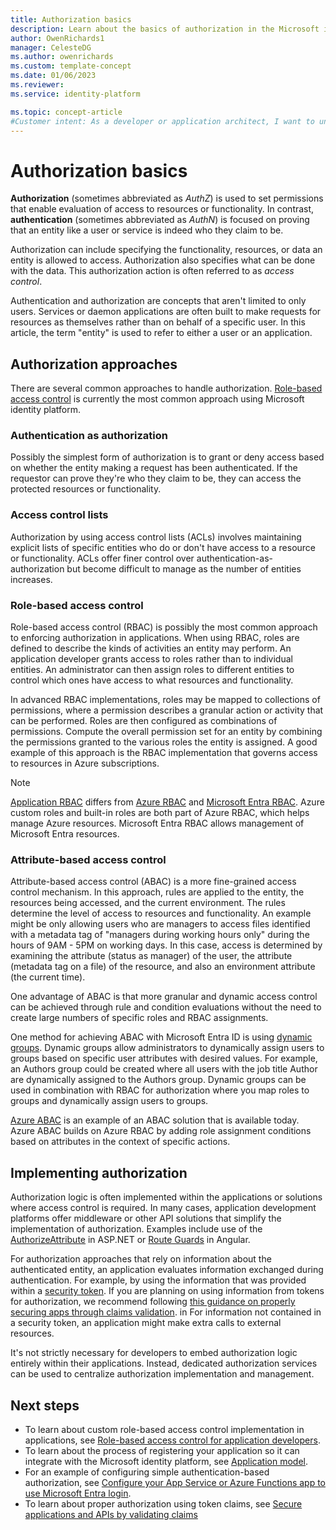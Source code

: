 ```yaml
---
title: Authorization basics
description: Learn about the basics of authorization in the Microsoft identity platform.
author: OwenRichards1
manager: CelesteDG
ms.author: owenrichards
ms.custom: template-concept
ms.date: 01/06/2023
ms.reviewer:
ms.service: identity-platform

ms.topic: concept-article
#Customer intent: As a developer or application architect, I want to understand the different approaches to authorization, so that I can choose the most appropriate method for implementing access control in my application.
---
```


# Authorization basics

**Authorization** (sometimes abbreviated as *AuthZ*) is used to set permissions that enable evaluation of access to resources or functionality. In contrast, **authentication** (sometimes abbreviated as *AuthN*) is focused on proving that an entity like a user or service is indeed who they claim to be.

Authorization can include specifying the functionality, resources, or data an entity is allowed to access. Authorization also specifies what can be done with the data. This authorization action is often referred to as *access control*.

Authentication and authorization are concepts that aren't limited to only users. Services or daemon applications are often built to make requests for resources as themselves rather than on behalf of a specific user. In this article, the term "entity" is used to refer to either a user or an application.

## Authorization approaches

There are several common approaches to handle authorization. [Role-based access control](./custom-rbac-for-developers.md) is currently the most common approach using Microsoft identity platform.

### Authentication as authorization

Possibly the simplest form of authorization is to grant or deny access based on whether the entity making a request has been authenticated. If the requestor can prove they're who they claim to be, they can access the protected resources or functionality.

### Access control lists

Authorization by using access control lists (ACLs) involves maintaining explicit lists of specific entities who do or don't have access to a resource or functionality. ACLs offer finer control over authentication-as-authorization but become difficult to manage as the number of entities increases.

### Role-based access control

Role-based access control (RBAC) is possibly the most common approach to enforcing authorization in applications. When using RBAC, roles are defined to describe the kinds of activities an entity may perform. An application developer grants access to roles rather than to individual entities. An administrator can then assign roles to different entities to control which ones have access to what resources and functionality.

In advanced RBAC implementations, roles may be mapped to collections of permissions, where a permission describes a granular action or activity that can be performed. Roles are then configured as combinations of permissions. Compute the overall permission set for an entity by combining the permissions granted to the various roles the entity is assigned. A good example of this approach is the RBAC implementation that governs access to resources in Azure subscriptions.

> [!NOTE]
> [Application RBAC](./custom-rbac-for-developers.md) differs from [Azure RBAC](/azure/role-based-access-control/overview) and [Microsoft Entra RBAC](~/identity/role-based-access-control/custom-overview.md#understand-azure-ad-role-based-access-control). Azure custom roles and built-in roles are both part of Azure RBAC, which helps manage Azure resources. Microsoft Entra RBAC allows management of Microsoft Entra resources.

### Attribute-based access control

Attribute-based access control (ABAC) is a more fine-grained access control mechanism. In this approach, rules are applied to the entity, the resources being accessed, and the current environment. The rules determine the level of access to resources and functionality. An example might be only allowing users who are managers to access files identified with a metadata tag of "managers during working hours only" during the hours of 9AM - 5PM on working days. In this case, access is determined by examining the attribute (status as manager) of the user, the attribute (metadata tag on a file) of the resource, and also an environment attribute (the current time).

One advantage of ABAC is that more granular and dynamic access control can be achieved through rule and condition evaluations without the need to create large numbers of specific roles and RBAC assignments.

One method for achieving ABAC with Microsoft Entra ID is using [dynamic groups](~/identity/users/groups-create-rule.md). Dynamic groups allow administrators to dynamically assign users to groups based on specific user attributes with desired values.  For example, an Authors group could be created where all users with the job title Author are dynamically assigned to the Authors group. Dynamic groups can be used in combination with RBAC for authorization where you map roles to groups and dynamically assign users to groups.

[Azure ABAC](/azure/role-based-access-control/conditions-overview) is an example of an ABAC solution that is available today. Azure ABAC builds on Azure RBAC by adding role assignment conditions based on attributes in the context of specific actions.

## Implementing authorization

Authorization logic is often implemented within the applications or solutions where access control is required. In many cases, application development platforms offer middleware or other API solutions that simplify the implementation of authorization. Examples include use of the [AuthorizeAttribute](/aspnet/core/security/authorization/simple?view=aspnetcore-5.0&preserve-view=true) in ASP.NET or [Route Guards](./scenario-spa-sign-in.md?tabs=angular2#sign-in-with-a-pop-up-window) in Angular.

For authorization approaches that rely on information about the authenticated entity, an application evaluates information exchanged during authentication. For example, by using the information that was provided within a [security token](./security-tokens.md). If you are planning on using information from tokens for authorization, we recommend following [this guidance on properly securing apps through claims validation](./claims-validation.md). in For information not contained in a security token, an application might make extra calls to external resources.

It's not strictly necessary for developers to embed authorization logic entirely within their applications. Instead, dedicated authorization services can be used to centralize authorization implementation and management.


## Next steps

- To learn about custom role-based access control implementation in applications, see [Role-based access control for application developers](./custom-rbac-for-developers.md).
- To learn about the process of registering your application so it can integrate with the Microsoft identity platform, see [Application model](./application-model.md).
- For an example of configuring simple authentication-based authorization, see [Configure your App Service or Azure Functions app to use Microsoft Entra login](/azure/app-service/configure-authentication-provider-aad).
- To learn about proper authorization using token claims, see [Secure applications and APIs by validating claims](./claims-validation.md)
